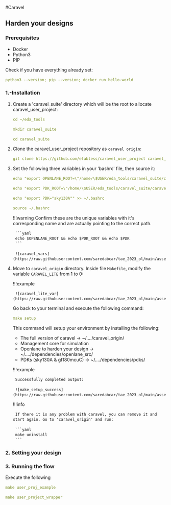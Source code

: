 #Caravel

## Harden your designs

### Prerequisites
- Docker
- Python3
- PIP

Check if you have everything already set:

```yaml 
python3 --version; pip --version; docker run hello-world
```


### 1.-Installation

1. Create a 'caravel_suite' directory which will be the root to allocate caravel_user_project:

	```yaml 
	cd ~/eda_tools
	```

	```yaml 
	mkdir caravel_suite
	```
	
	```yaml 
	cd caravel_suite
	```

2. Clone the caravel_user_project repository as `caravel origin`:

	```yaml 
	git clone https://github.com/efabless/caravel_user_project caravel_origin
	```

3. Set the following three variables in your 'bashrc' file, then source it:

	```yaml 
	echo "export OPENLANE_ROOT=\"/home/\$USER/eda_tools/caravel_suite/caravel_origin/dependencies/openlane_src\"" >> ~/.bashrc
	```
	
	```yaml 
	echo "export PDK_ROOT=\"/home/\$USER/eda_tools/caravel_suite/caravel_origin/dependencies/pdks\"" >> ~/.bashrc
	```
	
	```yaml 
	echo "export PDK="sky130A"" >> ~/.bashrc
	```
	
	```yaml 
	source ~/.bashrc
	```

	!!!warning
		Confirm these are the unique variables with it's corresponding name and are actually pointing to the correct path.
	
		```yaml 
		echo $OPENLANE_ROOT && echo $PDK_ROOT && echo $PDK
		```

		![caravel_vars](https://raw.githubusercontent.com/saredabcar/tae_2023_ol/main/assets/images/caravel_vars.png)


4. Move to `caravel_origin` directory. Inside file `Makefile`, modify the variable `CARAVEL_LITE` from 1 to 0:

	!!!example
	
		![caravel_lite_var](https://raw.githubusercontent.com/saredabcar/tae_2023_ol/main/assets/images/caravel_lite_var.png)


	Go back to your terminal and execute the following command:

	```yaml 
	make setup
	```

	This command will setup your environment by installing the following:

	- The full version of caravel -> ~/..../caravel_origin/
	- Management core for simulation
	- Openlane to harden your design -> ~/..../dependencies/openlane_src/
	- PDKs (sky130A & gf180mcuC) -> ~/..../dependencies/pdks/

	!!!example 
	
		Successfully completed output:

		![make_setup_success](https://raw.githubusercontent.com/saredabcar/tae_2023_ol/main/assets/images/make_setup_success.png)

	!!!info
	
		If there it is any problem with caravel, you can remove it and start again. Go to 'caravel_origin' and run:

		```yaml 
		make uninstall
		```

### 2. Setting your design

### 3. Running the flow
	
Execute the following

```yaml 
make user_proj_example
```

```yaml 
make user_project_wrapper
```

	


